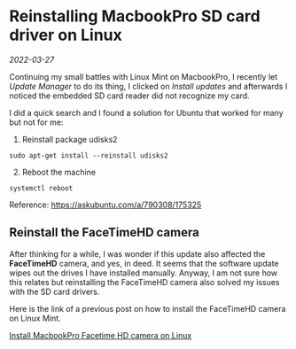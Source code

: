 # Reinstalling MacbookPro SD card driver on Linux

_2022-03-27_

Continuing my small battles with Linux Mint on MacbookPro, I recently let _Update Manager_ to do its thing, I clicked on _Install updates_ and afterwards I noticed the embedded SD card reader did not recognize my card.

I did a quick search and I found a solution for Ubuntu that worked for many but not for me:

1. Reinstall package udisks2

```
sudo apt-get install --reinstall udisks2
```

2. Reboot the machine

```
systemctl reboot
```

Reference: https://askubuntu.com/a/790308/175325

## Reinstall the FaceTimeHD camera

After thinking for a while, I was wonder if this update also affected the **FaceTimeHD** camera, and yes, in deed. It seems that the software update wipes out the drives I have installed manually.
Anyway, I am not sure how this relates but reinstalling the FaceTimeHD camera also solved my issues with the SD card drivers.

Here is the link of a previous post on how to install the FaceTimeHD camera on Linux Mint.

[Install MacbookPro Facetime HD camera on Linux](../2022-01-09-install-macbookpro-facetime-hd-camera-on-linux/notes.md)